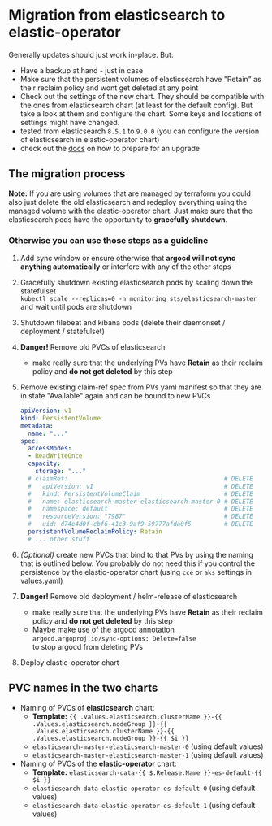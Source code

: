 # Migration from elasticsearch to elastic-operator

Generally updates should just work in-place. But:

* Have a backup at hand - just in case
* Make sure that the persistent volumes of elasticsearch have "Retain" as their reclaim policy and wont get deleted at any point
* Check out the settings of the new chart. They should be compatible with the ones from elasticsearch chart (at least for the default config). But take a look at them and configure the chart. Some keys and locations of settings might have changed.
* tested from elasticsearch `8.5.1` to `9.0.0` (you can configure the version of elasticsearch in elastic-operator chart)
* check out the [docs](https://www.elastic.co/docs/deploy-manage/upgrade/prepare-to-upgrade) on how to prepare for an upgrade

## The migration process

**Note:** If you are using volumes that are managed by terraform you could also just delete the old elasticsearch and redeploy everything using the managed volume with the elastic-operator chart. Just make sure that the elasticsearch pods have the opportunity to **gracefully shutdown**.

### Otherwise you can use those steps as a guideline

1. Add sync window or ensure otherwise that **argocd will not sync anything automatically** or interfere with any of the other steps
2. Gracefully shutdown existing elasticsearch pods by scaling down the statefulset  
  `kubectl scale --replicas=0 -n monitoring sts/elasticsearch-master`  
  and wait until pods are shutdown
3. Shutdown filebeat and kibana pods (delete their daemonset / deployment / statefulset)
4. **Danger!** Remove old PVCs of elasticsearch
    * make really sure that the underlying PVs have **Retain** as their reclaim policy and **do not get deleted** by this step
5. Remove existing claim-ref spec from PVs yaml manifest so that they are in state "Available" again and can be bound to new PVCs  

    ```yaml
    apiVersion: v1
    kind: PersistentVolume
    metadata:
      name: "..."
    spec:
      accessModes:
      - ReadWriteOnce
      capacity:
        storage: "..."
      # claimRef:                                           # DELETE
      #   apiVersion: v1                                    # DELETE
      #   kind: PersistentVolumeClaim                       # DELETE
      #   name: elasticsearch-master-elasticsearch-master-0 # DELETE
      #   namespace: default                                # DELETE
      #   resourceVersion: "7987"                           # DELETE
      #   uid: d74e4d0f-cbf6-41c3-9af9-59777afda0f5         # DELETE
      persistentVolumeReclaimPolicy: Retain
      # ... other stuff
    ```

6. _(Optional)_ create new PVCs that bind to that PVs by using the naming that is outlined below. You probably do not need this if you control the persistence by the elastic-operator chart (using `cce` or `aks` settings in values.yaml)
7. **Danger!** Remove old deployment / helm-release of elasticsearch
    * make really sure that the underlying PVs have **Retain** as their reclaim policy and **do not get deleted** by this step
    * Maybe make use of the argocd annotation  
    `argocd.argoproj.io/sync-options: Delete=false`  
    to stop argocd from deleting PVs
8. Deploy elastic-operator chart

## PVC names in the two charts

* Naming of PVCs of **elasticsearch** chart:
  * **Template:** `{{ .Values.elasticsearch.clusterName }}-{{ .Values.elasticsearch.nodeGroup }}-{{ .Values.elasticsearch.clusterName }}-{{ .Values.elasticsearch.nodeGroup }}-{{ $i }}`
  * `elasticsearch-master-elasticsearch-master-0` (using default values)
  * `elasticsearch-master-elasticsearch-master-1` (using default values)
* Naming of PVCs of the **elastic-operator** chart:
  * **Template:** `elasticsearch-data-{{ $.Release.Name }}-es-default-{{ $i }}`
  * `elasticsearch-data-elastic-operator-es-default-0` (using default values)
  * `elasticsearch-data-elastic-operator-es-default-1` (using default values)
  